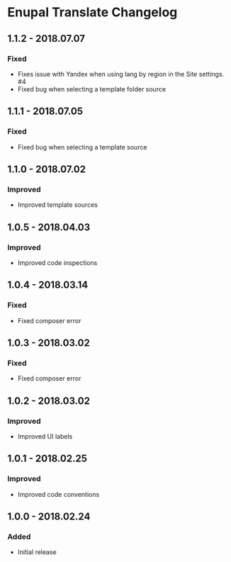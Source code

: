 # Enupal Translate Changelog

## 1.1.2 - 2018.07.07
### Fixed
- Fixes issue with Yandex when using lang by region in the Site settings. #4
- Fixed bug when selecting a template folder source

## 1.1.1 - 2018.07.05
### Fixed
- Fixed bug when selecting a template source

## 1.1.0 - 2018.07.02
### Improved
- Improved template sources

## 1.0.5 - 2018.04.03
### Improved
- Improved code inspections

## 1.0.4 - 2018.03.14
### Fixed
- Fixed composer error

## 1.0.3 - 2018.03.02
### Fixed
- Fixed composer error

## 1.0.2 - 2018.03.02
### Improved
- Improved UI labels

## 1.0.1 - 2018.02.25
### Improved
- Improved code conventions

## 1.0.0 - 2018.02.24
### Added
- Initial release
